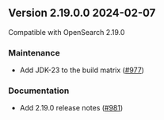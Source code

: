 ## Version 2.19.0.0 2024-02-07

Compatible with OpenSearch 2.19.0

### Maintenance
* Add JDK-23 to the build matrix ([#977](https://github.com/opensearch-project/notifications/pull/977))

### Documentation
* Add 2.19.0 release notes ([#981](https://github.com/opensearch-project/notifications/pull/981))
